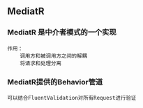﻿## MediatR

### MediatR 是中介者模式的一个实现
	作用：
		调用方和被调用方之间的解耦
		将请求和处理分离


### MediatR提供的Behavior管道
	可以结合FluentValidation对所有Request进行验证

